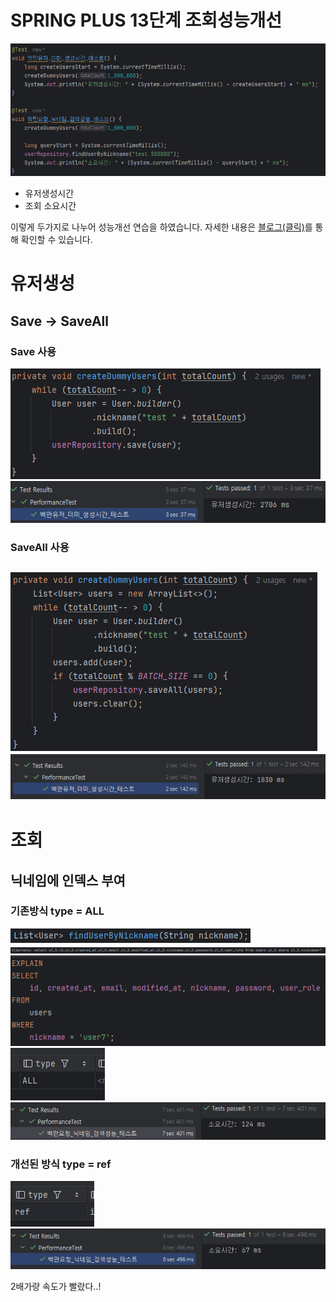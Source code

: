 # SPRING PLUS 13단계 조회성능개선
![img.png](images/img.png)
- 유저생성시간
- 조회 소요시간

이렇게 두가지로 나누어 성능개선 연습을 하였습니다.
자세한 내용은 [블로그(클릭)](https://ung9776.tistory.com/82)를 통해 확인할 수 있습니다.


# 유저생성
## Save -> SaveAll
### Save 사용
![img.png](images/save.png) ![img.png](images/img3.png)
### SaveAll 사용
![img.png](images/savAll.png) ![img.png](images/개선후유저더미생성.png)
---
# 조회
## 닉네임에 인덱스 부여
### 기존방식 type = ALL
![img.png](images/쿼리자동메서드.png) ![img.png](images/124124.png)
![img_3.png](images/쿼리문.png) ![img_2.png](images/인덱스사용하지않고조회.png)![img.png](images/개선전쿼리조회.png)
### 개선된 방식 type = ref
![img.png](images/인덱스로조회.png)![img.png](images/good!.png)

2배가량 속도가 빨랐다..!
